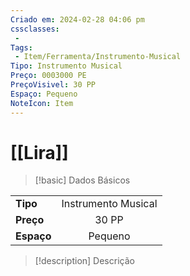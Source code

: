```yaml
---
Criado em: 2024-02-28 04:06 pm
cssclasses:
 - 
Tags:
 - Item/Ferramenta/Instrumento-Musical
Tipo: Instrumento Musical
Preço: 0003000 PE
PreçoVisivel: 30 PP
Espaço: Pequeno
NoteIcon: Item
---
```

# [[Lira]]

> [!basic] Dados Básicos
> 
|            |     |
| ---------- |:---:|
| **Tipo**   |  Instrumento Musical   |
| **Preço**  |  30 PP   |
| **Espaço** |   Pequeno   |
>
 
> [!description] Descrição
> 
>

